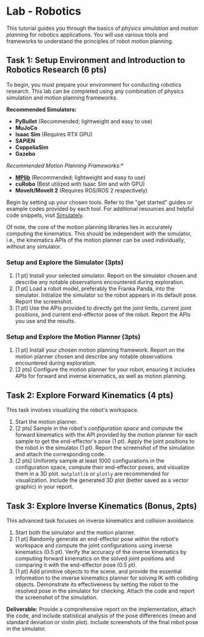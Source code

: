 # Lab - Robotics

This tutorial guides you through the basics of *physics simulation* and *motion planning* for robotics applications. You will use various tools and frameworks to understand the principles of robot motion planning.

## Task 1: Setup Environment and Introduction to Robotics Research (6 pts)

To begin, you must prepare your environment for conducting robotics research. This lab can be completed using any combination of physics simulation and motion planning frameworks.

**Recommended Simulators:**

- **PyBullet** (Recommended; lightweight and easy to use)
- **MuJoCo**
- **Isaac Sim** (Requires RTX GPU)
- **SAPIEN**
- **CoppeliaSim**
- **Gazebo**

*Recommended Motion Planning Frameworks:**

- **[MPlib](https://github.com/haosulab/MPlib)** (Recommended; lightweight and easy to use)
- **cuRobo** (Best utilized with Isaac Sim and with GPU)
- **MoveIt/MoveIt 2** (Requires ROS/ROS 2 respectively)

Begin by setting up your chosen tools. Refer to the "get started" guides or example codes provided by each tool. For additional resources and helpful code snippets, visit [Simulately](https://simulately.wiki/).

Of note, the core of the motion planning libraries lies in accurately computing the kinematics. This should be independent with the simulator, i.e., the kinematics APIs of the motion planner can be used individually, without any simulator.

### Setup and Explore the Simulator (3pts)

1. [1 pt] Install your selected simulator. Report on the simulator chosen and describe any notable observations encountered during exploration.
2. [1 pt] Load a robot model, preferably the Franka Panda, into the simulator. Initialize the simulator so the robot appears in its default pose. Report the screenshot.
3. [1 pt] Use the APIs provided to directly get the joint limits, current joint positions, and current end-effector pose of the robot. Report the APIs you use and the results.

### Setup and Explore the Motion Planner (3pts)

1. [1 pt] Install your chosen motion planning framework. Report on the motion planner chosen and describe any notable observations encountered during exploration.
2. [2 pts] Configure the motion planner for your robot, ensuring it includes APIs for forward and inverse kinematics, as well as motion planning.

## Task 2: Explore Forward Kinematics (4 pts)

This task involves visualizing the robot's workspace.

1. Start the motion planner.
2. [2 pts] Sample in the robot's *configuration space* and compute the forward kinematics with the API provided by the motion planner for each sample to get the end-effector's pose (1 pt). Apply the joint positions to the robot in the simulator (1 pt). Report the screenshot of the simulation and attach the corresponding code.
3. [2 pts] Uniformly sample at least 1000 configurations in the configuration space, compute their end-effector poses, and visualize them in a 3D plot. `matplotlib` or `plotly` are recommended for visualization. Include the generated 3D plot (better saved as a vector graphic) in your report.

## Task 3: Explore Inverse Kinematics (Bonus, 2pts)

This advanced task focuses on inverse kinematics and collision avoidance.

1. Start both the simulator and the motion planner.
2. [1 pt] Randomly generate an end-effector pose within the robot's workspace and compute the joint configurations using inverse kinematics (0.5 pt). Verify the accuracy of the inverse kinematics by computing forward kinematics on the solved joint positions and comparing it with the end-effector pose (0.5 pt).
4. [1 pt] Add primitive objects to the scene, and provide the essential information to the inverse kinematics planner for solving IK with colliding objects. Demonstrate its effectiveness by setting the robot to the resolved pose in the simulator for checking. Attach the code and report the screenshot of the simulation.

**Deliverable:** Provide a comprehensive report on the implementation, attach the code, and include statistical analysis of the pose differences (mean and standard deviation or violin plot). Include screenshots of the final robot pose in the simulator.
